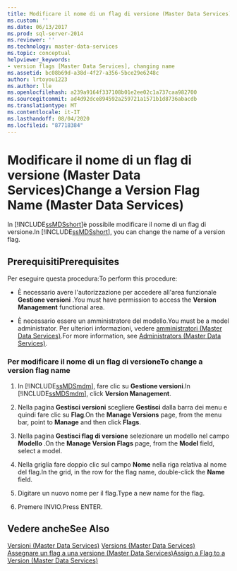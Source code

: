 ```yaml
---
title: Modificare il nome di un flag di versione (Master Data Services) | Microsoft Docs
ms.custom: ''
ms.date: 06/13/2017
ms.prod: sql-server-2014
ms.reviewer: ''
ms.technology: master-data-services
ms.topic: conceptual
helpviewer_keywords:
- version flags [Master Data Services], changing name
ms.assetid: bc08b69d-a38d-4f27-a356-5bce29e6248c
author: lrtoyou1223
ms.author: lle
ms.openlocfilehash: a239a9164f337108b01e2ee02c1a737caa982700
ms.sourcegitcommit: ad4d92dce894592a259721a1571b1d8736abacdb
ms.translationtype: MT
ms.contentlocale: it-IT
ms.lasthandoff: 08/04/2020
ms.locfileid: "87718384"
---
```

# <a name="change-a-version-flag-name-master-data-services"></a><span data-ttu-id="712b8-102">Modificare il nome di un flag di versione (Master Data Services)</span><span class="sxs-lookup"><span data-stu-id="712b8-102">Change a Version Flag Name (Master Data Services)</span></span>
  <span data-ttu-id="712b8-103">In [!INCLUDE[ssMDSshort](../includes/ssmdsshort-md.md)]è possibile modificare il nome di un flag di versione.</span><span class="sxs-lookup"><span data-stu-id="712b8-103">In [!INCLUDE[ssMDSshort](../includes/ssmdsshort-md.md)], you can change the name of a version flag.</span></span>  
  
## <a name="prerequisites"></a><span data-ttu-id="712b8-104">Prerequisiti</span><span class="sxs-lookup"><span data-stu-id="712b8-104">Prerequisites</span></span>  
 <span data-ttu-id="712b8-105">Per eseguire questa procedura:</span><span class="sxs-lookup"><span data-stu-id="712b8-105">To perform this procedure:</span></span>  
  
-   <span data-ttu-id="712b8-106">È necessario avere l'autorizzazione per accedere all'area funzionale **Gestione versioni** .</span><span class="sxs-lookup"><span data-stu-id="712b8-106">You must have permission to access the **Version Management** functional area.</span></span>  
  
-   <span data-ttu-id="712b8-107">È necessario essere un amministratore del modello.</span><span class="sxs-lookup"><span data-stu-id="712b8-107">You must be a model administrator.</span></span> <span data-ttu-id="712b8-108">Per ulteriori informazioni, vedere [amministratori &#40;Master Data Services&#41;](administrators-master-data-services.md).</span><span class="sxs-lookup"><span data-stu-id="712b8-108">For more information, see [Administrators &#40;Master Data Services&#41;](administrators-master-data-services.md).</span></span>  
  
### <a name="to-change-a-version-flag-name"></a><span data-ttu-id="712b8-109">Per modificare il nome di un flag di versione</span><span class="sxs-lookup"><span data-stu-id="712b8-109">To change a version flag name</span></span>  
  
1.  <span data-ttu-id="712b8-110">In [!INCLUDE[ssMDSmdm](../includes/ssmdsmdm-md.md)], fare clic su **Gestione versioni**.</span><span class="sxs-lookup"><span data-stu-id="712b8-110">In [!INCLUDE[ssMDSmdm](../includes/ssmdsmdm-md.md)], click **Version Management**.</span></span>  
  
2.  <span data-ttu-id="712b8-111">Nella pagina **Gestisci versioni** scegliere **Gestisci** dalla barra dei menu e quindi fare clic su **Flag**.</span><span class="sxs-lookup"><span data-stu-id="712b8-111">On the **Manage Versions** page, from the menu bar, point to **Manage** and then click **Flags**.</span></span>  
  
3.  <span data-ttu-id="712b8-112">Nella pagina **Gestisci flag di versione** selezionare un modello nel campo **Modello** .</span><span class="sxs-lookup"><span data-stu-id="712b8-112">On the **Manage Version Flags** page, from the **Model** field, select a model.</span></span>  
  
4.  <span data-ttu-id="712b8-113">Nella griglia fare doppio clic sul campo **Nome** nella riga relativa al nome del flag.</span><span class="sxs-lookup"><span data-stu-id="712b8-113">In the grid, in the row for the flag name, double-click the **Name** field.</span></span>  
  
5.  <span data-ttu-id="712b8-114">Digitare un nuovo nome per il flag.</span><span class="sxs-lookup"><span data-stu-id="712b8-114">Type a new name for the flag.</span></span>  
  
6.  <span data-ttu-id="712b8-115">Premere INVIO.</span><span class="sxs-lookup"><span data-stu-id="712b8-115">Press ENTER.</span></span>  
  
## <a name="see-also"></a><span data-ttu-id="712b8-116">Vedere anche</span><span class="sxs-lookup"><span data-stu-id="712b8-116">See Also</span></span>  
 <span data-ttu-id="712b8-117">[Versioni &#40;Master Data Services&#41;](../../2014/master-data-services/versions-master-data-services.md) </span><span class="sxs-lookup"><span data-stu-id="712b8-117">[Versions &#40;Master Data Services&#41;](../../2014/master-data-services/versions-master-data-services.md) </span></span>  
 [<span data-ttu-id="712b8-118">Assegnare un flag a una versione &#40;Master Data Services&#41;</span><span class="sxs-lookup"><span data-stu-id="712b8-118">Assign a Flag to a Version &#40;Master Data Services&#41;</span></span>](../../2014/master-data-services/assign-a-flag-to-a-version-master-data-services.md)  
  
  
